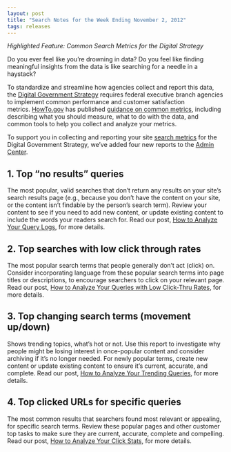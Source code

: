 ```yaml
---
layout: post
title: "Search Notes for the Week Ending November 2, 2012"
tags: releases
---
```

<p><em>Highlighted Feature: Common Search Metrics for the Digital Strategy</em></p>
<p>Do you ever feel like you&#8217;re drowning in data? Do you feel like finding meaningful insights from the data is like searching for a needle in a haystack? </p>
<p>To standardize and streamline how agencies collect and report this data, the <a href="http://www.whitehouse.gov/sites/default/files/omb/egov/digital-government/digital-government.html">Digital Government Strategy</a> requires federal executive branch agencies to implement common performance and customer satisfaction metrics. <a href="http://www.howto.gov">HowTo.gov</a> has published <a href="http://www.howto.gov/web-content/digital-metrics">guidance on common metrics</a>, including describing what you should measure, what to do with the data, and common tools to help you collect and analyze your metrics.</p>
<p>To support you in collecting and reporting your site <a href="http://usasearch.howto.gov/tagged/analytics">search metrics</a> for the Digital Government Strategy, we&#8217;ve added four new reports to the <a href="http://search.usa.gov/affiliates/home">Admin Center</a>.</p>
<h2>1. Top “no results” queries</h2>
<p>The most popular, valid searches that don&#8217;t return any results on your site&#8217;s search results page (e.g., because you don&#8217;t have the content on your site, or the content isn&#8217;t findable by the person&#8217;s search term).<span class="Apple-tab-span"> </span>Review your content to see if you need to add new content, or update existing content to include the words your readers search for. Read our post, <a href="/blog/how-to-analyze-your-query-logs.html">How to Analyze Your Query Logs</a>, for more details.</p>
<h2>2. Top searches with low click through rates</h2>
<p>The most popular search terms that people generally don’t act (click) on. Consider incorporating language from these popular search terms into page titles or descriptions, to encourage searchers to click on your relevant page. Read our post, <a href="/blog/how-to-analyze-your-queries-with-low-click-thru-rates.html">How to Analyze Your Queries with Low Click-Thru Rates</a>, for more details.</p>
<h2>3. Top changing search terms (movement up/down)</h2>
<p>Shows trending topics, what’s hot or not. Use this report to investigate why people might be losing interest in once-popular content and consider archiving if it’s no longer needed. For newly popular terms, create new content or update existing content to ensure it’s current, accurate, and complete. Read our post, <a href="/blog/how-to-analyze-your-trending-queries.html">How to Analyze Your Trending Queries</a>, for more details.</p>
<h2>4. Top clicked URLs for specific queries</h2>
<p>The most common results that searchers found most relevant or appealing, for specific search terms. Review these popular pages and other customer top tasks to make sure they are current, accurate, complete and compelling. Read our post, <a href="/blog/how-to-analyze-your-click-stats.html">How to Analyze Your Click Stats</a>, for more details.</p>
